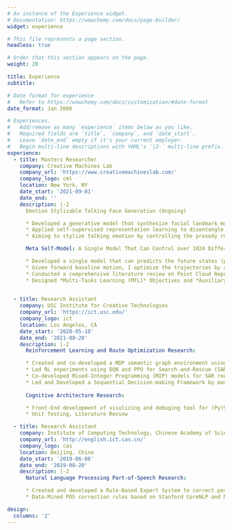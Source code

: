 ```yaml
---
# An instance of the Experience widget.
# Documentation: https://wowchemy.com/docs/page-builder/
widget: experience

# This file represents a page section.
headless: true

# Order that this section appears on the page.
weight: 20

title: Experience
subtitle:

# Date format for experience
#   Refer to https://wowchemy.com/docs/customization/#date-format
date_format: Jan 2006

# Experiences.
#   Add/remove as many `experience` items below as you like.
#   Required fields are `title`, `company`, and `date_start`.
#   Leave `date_end` empty if it's your current employer.
#   Begin multi-line descriptions with YAML's `|2-` multi-line prefix.
experience:
  - title: Masters Researcher
    company: Creative Machines Lab
    company_url: 'https://www.creativemachineslab.com/'
    company_logo: cml
    location: New York, NY
    date_start: '2021-09-01'
    date_end: ''
    description: |-2
      Emotion Stylizable Talking Face Generation (Ongoing)

      * Developed a generative model that synthesize facial landmark movements synching up with a given speech audio wav. The model can *zero-shot learning* to unknown speakers and languages.
      * Applied self-supervised representation learning to disentangle speech audio signal into content representation and prosody (emotion) representation via *information bottleneck*.
      * Aiming to stylize talking emotion by controlling the prosody representation and synthesize photo-realistic videos of talking faces with authentic lips movement, facial expression, and head poses  

      Meta Self-Model: A Single Model That Can Control over 1024 Differently Configured Legged Robot in Simulation (Ongoing)

      * Developed a single model that can predicts the future states (position, orientation, and joint angles) of 1024 differently configured legged robots each with 12 degree of freedom (4 legs each 3 joints), giving robots a sense of self-configuration and motion dynamics. 
      * Given forward baseline motion, I optimize the trajectories by applying *Beam Search* with added action noise, which improves robots’ performance in forward baseline motion and could perform unlearned tasks such as turning and backward movement with custom reward function.
      * Conducted a comprehensive literature review on Point Cloud Representation/Classification
      * Designed *Multi-Tasks Learning (MTL)* Objectives and *Auxiliary Tasks* to automatically balance training tasks difficulties

        
  - title: Research Assistant
    company: USC Institute for Creative Technologies
    company_url: 'https://ict.usc.edu/'
    company_logo: ict
    location: Los Angeles, CA
    date_start: '2020-05-18'
    date_end: '2021-08-28'
    description: |-2
      Reinforcement Learning and Route Optimization Research:

      * Created and co-developed a MDP semantic graph environment using the OpenAI Gym and NetworkX
      * Led RL experiments using DQN and PPO for Search-and-Rescue (SAR) route optimization
      * Co-developed Mixed-Integer Programming (MIP) models for SAR route planning with Google OR-Tools
      * Led and Developed a Sequential Decision-making Framework by modifying the Transformer Architecture for multi-agent SAR
  
      Cognitive Architecture Research:

      * Front-End development of visulizing and debuging tool for (Py)Sigma Cognitive Architecture
      * Unit Testing, Literature Review

  - title: Research Assistant
    company: Institute of Computing Technology, Chinese Academy of Sciences
    company_url: 'http://english.ict.cas.cn/'
    company_logo: cas
    location: Beijing, China
    date_start: '2019-06-06'
    date_end: '2019-08-20'
    description: |-2
      Natural Language Processing Part-of-Speech Research:

      * Created and developed a Rule-Based Expert System to correct pos tagging errors
      * Data-Mined POS correction rules based on Stanford CoreNLP and NLPIR-ICTCLAS

design:
  columns: '2'
---
```

